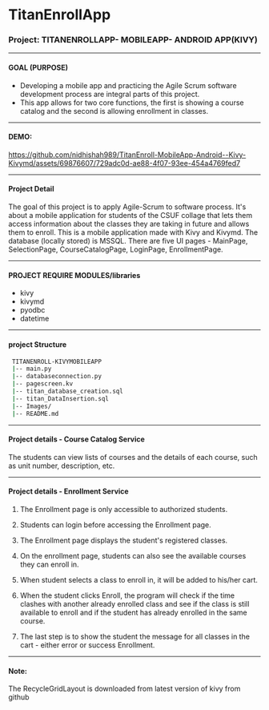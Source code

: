 # TitanEnrollApp
### Project: TITANENROLLAPP- MOBILEAPP- ANDROID APP(KIVY)

--------------------------------------------------------
#### GOAL (PURPOSE)
* Developing a mobile app and practicing the Agile Scrum software development process are integral parts of this project. 
* This app allows for two core functions, the first is showing a course catalog and the second is allowing enrollment in classes.
 -----------------------------------------------------------
#### DEMO:


https://github.com/nidhishah989/TitanEnroll-MobileApp-Android--Kivy-Kivymd/assets/69876607/729adc0d-ae88-4f07-93ee-454a4769fed7


------------------------------------------------
#### Project Detail
The goal of this project is to apply Agile-Scrum to software process. It's about a mobile application for students of the CSUF collage that lets them access information about the classes they are taking in future and allows them to enroll. This is a mobile application made with Kivy and Kivymd. The database (locally stored) is MSSQL. There are five UI pages - MainPage, SelectionPage, CourseCatalogPage, LoginPage, EnrollmentPage.

--------------------------------------------------------
#### PROJECT REQUIRE MODULES/libraries 

* kivy
* kivymd
* pyodbc
* datetime

-----------------------------------------------------
#### project Structure
```bash
 TITANENROLL-KIVYMOBILEAPP
 |-- main.py
 |-- databaseconnection.py
 |-- pagescreen.kv
 |-- titan_database_creation.sql
 |-- titan_DataInsertion.sql
 |-- Images/  
 |-- README.md
 ```

--------------------------------------------------------------------
#### Project details - Course Catalog Service
 The students can view lists of courses and the details of each course, such as unit number, description, etc.
 
-----------------------------------------------------------------
#### Project details - Enrollment Service
1. The Enrollment page is only accessible to authorized students.
2. Students can login before accessing the Enrollment page.
3. The Enrollment page displays the student's registered classes.

4. On the enrollment page, students can also see the available courses they can enroll in. 
5. When student selects a class to enroll in, it will be added to his/her cart. 

6. When the student clicks Enroll, the program will check if the time clashes with another already enrolled class and see if the class is still available to enroll and if the student has already enrolled in the same course.
7. The last step is to show the student the message for all classes in the cart - either error or success Enrollment.

--------------------------------------------------------------------
#### Note:
The RecycleGridLayout is downloaded from latest version of kivy from github

